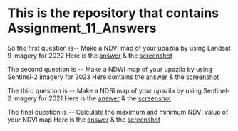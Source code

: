 # This is the repository that contains Assignment_11_Answers
So the first question is-- Make a NDVI map of your upazila by using Landsat 9 imagery for 2022
Here is the [answer](https://code.earthengine.google.com/2d034b18324d6bd00ce3bbef7f83e06a) & the [screenshot](https://github.com/ChinmoyDas12/Assignment_11_Answers/blob/1fbf7e2e8f8b96331a75e6b67aa1212d609d470c/Assignment_11_QS_1.png)

The second question is -- Make a NDWI map of your upazila by using Sentinel-2 imagery for 2023
Here contains the [answer](https://code.earthengine.google.com/b52b753df580d993eef87885c9268385) & the [screenshot](https://github.com/ChinmoyDas12/Assignment_11_Answers/blob/1fbf7e2e8f8b96331a75e6b67aa1212d609d470c/Assignment_11_QS_2.png)

The third question is -- Make a NDSI map of your upazila by using Sentinel-2 imagery for 2021
Here is the [answer](https://code.earthengine.google.com/14237651ca770af43806bacac8725187) & the [screenshot](https://github.com/ChinmoyDas12/Assignment_11_Answers/blob/1fbf7e2e8f8b96331a75e6b67aa1212d609d470c/Assignment_11_QS_3.png)

The final question is -- Calculate the maximum and minimum NDVI value of your NDVI map
Here is the [answer](https://code.earthengine.google.com/3a113143df4545ed4a664e4d8a28d437) & the [screenshot](https://github.com/ChinmoyDas12/Assignment_11_Answers/blob/1fbf7e2e8f8b96331a75e6b67aa1212d609d470c/Assignment_11_QS_4.png)
